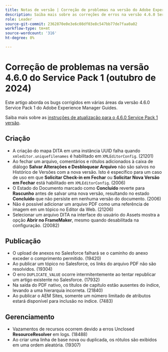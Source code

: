 ```yaml
---
title: Notas de versão | Correção de problemas na versão do Adobe Experience Manager Guides 4.6.0 Service Pack 1
description: Saiba mais sobre as correções de erros na versão 4.6.0 Service Pack 1 do Adobe Experience Manager Guides
role: Leader
source-git-commit: 2362870e0e3e6c08df03e8c547bb77de7faa0a02
workflow-type: tm+mt
source-wordcount: '316'
ht-degree: 0%

---
```



# Correção de problemas na versão 4.6.0 do Service Pack 1 (outubro de 2024)


Este artigo aborda os bugs corrigidos em várias áreas da versão 4.6.0 Service Pack 1 do Adobe Experience Manager Guides.

Saiba mais sobre as [instruções de atualização para o 4.6.0 Service Pack 1 versão](upgrade-instructions-4-6-0-sp1.md).

## Criação  

- A criação do mapa DITA em uma instância UUID falha quando `xmleditor.uniquefilenames` é habilitado em `XMLEditorConfig`. (21201)
- Ao fechar um arquivo, comentários e rótulos adicionados à caixa de diálogo **Salvar Alterações e Desbloquear Arquivo** não são salvos no Histórico de Versões com a nova versão. Isto é específico para um caso de uso em que **Solicitar Check-in em Fechar** ou **Solicitar Nova Versão em Fechar** está habilitado em `XMLEditorConfig`. (2006)
- O Estado do Documento marcado como **Concluído** reverte para **Rascunho** antes de salvar uma nova versão, resultando no estado **Concluído** que não persiste em nenhuma versão do documento. (2006)
- Não é possível adicionar um arquivo PDF como uma referência de imagem em um tópico no Editor da Web. (21206)
- Selecionar um arquivo DITA na interface do usuário do Assets mostra a opção **Abrir no FrameMaker**, mesmo quando desabilitada na configuração. (20082)


## Publicação

- O upload de anexos no Salesforce falhará se o caminho do anexo exceder o comprimento permitido. (19420)
- Ao publicar um tópico no Salesforce, os links do arquivo PDF não são resolvidos. (19304)
- O erro `DUPLICATE_VALUE` ocorre intermitentemente ao tentar republicar um artigo existente no Salesforce. (17932)
- Na saída do PDF nativo, os títulos de capítulo estão ausentes do índice, levando a uma hierarquia incorreta. (21840)
- Ao publicar o AEM Sites, somente um número limitado de atributos estará disponível para inclusão no índice. (7483)

## Gerenciamento

- Vazamentos de recursos ocorrem devido a erros Unclosed **ResourceResolver** em logs. (18488)
- Ao criar uma linha de base nova ou duplicada, os rótulos são exibidos em uma ordem aleatória. (19307)









